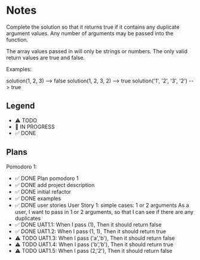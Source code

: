 # Notes

Complete the solution so that it returns true if it contains any duplicate argument values. Any number of arguments may be passed into the function.

The array values passed in will only be strings or numbers. The only valid return values are true and false.

Examples:

solution(1, 2, 3)             -->  false
solution(1, 2, 3, 2)          -->  true
solution('1', '2', '3', '2')  -->  true

## Legend
- ⚠ TODO
- 🚧 IN PROGRESS
- ✅ DONE

## Plans

Pomodoro 1:

- ✅ DONE Plan pomodoro 1
- ✅ DONE add project description
- ✅ DONE initial refactor
- ✅ DONE examples
- ✅ DONE user stories
User Story 1: simple cases: 1 or 2 arguments
As a user, I want to pass in 1 or 2 arguments, so that I can see if there are any duplicates
- ✅ DONE UAT1.1: When I pass (1), Then it should return false
- ✅ DONE UAT1.2: When I pass (1, 1), Then it should return true
- ⚠ TODO UAT1.3: When I pass ('a','b'), Then it should return false
- ⚠ TODO UAT1.4: When I pass ('b','b'), Then it should return true
- ⚠ TODO UAT1.5: When I pass (2,'2'), Then it should return false